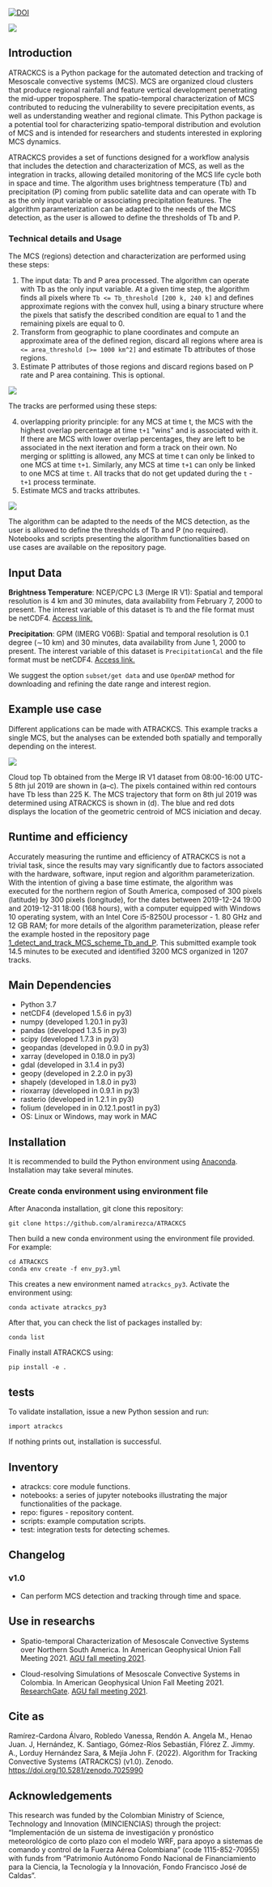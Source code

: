 [![DOI](https://zenodo.org/badge/479858216.svg)](https://zenodo.org/badge/latestdoi/479858216)

![](repo/ATRACKCS_LOGO_.png)


## Introduction

ATRACKCS is a Python package for the automated detection and tracking of Mesoscale convective systems (MCS). MCS are organized cloud clusters that produce regional rainfall and feature vertical development penetrating the mid-upper troposphere. The spatio-temporal characterization of MCS contributed to reducing the vulnerability to severe precipitation events, as well as understanding weather and regional climate. This Python package is a potential tool for characterizing spatio-temporal distribution and evolution of MCS and is intended for researchers and students interested in exploring MCS dynamics. 

ATRACKCS provides a set of functions designed for a workflow analysis that includes the detection and characterization of MCS, as well as the integration in tracks, allowing detailed monitoring of the MCS life cycle both in space and time. The algorithm uses brightness temperature (Tb) and precipitation (P) coming from public satellite data and can operate with Tb as the only input variable or associating precipitation features. The algorithm parameterization can be adapted to the needs of the MCS detection, as the user is allowed to define the thresholds of Tb and P. 

### Technical details and Usage 

The MCS (regions) detection and characterization are performed using these steps: 

1. The input data: Tb and P area processed. The algorithm can operate with Tb as the only input variable. At a given time step, the algorithm finds all pixels where `Tb <= Tb_threshold [200 k, 240 k]` and defines approximate regions with the convex hull, using a binary structure where the pixels that satisfy the described condition are equal to 1 and the remaining pixels are equal to 0. 
2. Transform from geographic to plane coordinates and compute an approximate area of the defined region, discard all regions where area is `<= area_threshold [>= 1000 km^2]` and estimate Tb attributes of those regions.
3. Estimate P attributes of those regions and discard regions based on P rate and P area containing. This is optional.

![](repo/resume_atrackcs_1.png)

The tracks are performed using these steps:

4. overlapping priority principle: for any MCS at time t, the MCS with the highest overlap percentage at time `t+1` "wins" and is associated with it. If there are MCS with lower overlap percentages, they are left to be associated in the next iteration and form a track on their own.
No merging or splitting is allowed, any MCS at time t can only be linked to one MCS at time `t+1`. Similarly, any MCS at time `t+1` can only be linked to one MCS at time `t`. All tracks that do not get updated during the `t` - `t+1` process terminate. 
5. Estimate MCS and tracks attributes.

![](repo/resume_atrackcs_2.png)

The algorithm can be adapted to the needs of the MCS detection, as the user is allowed to define the thresholds of Tb and P (no required). Notebooks and scripts presenting the algorithm functionalities based on use cases are available on the repository page. 

## Input Data 

**Brightness Temperature**: NCEP/CPC L3 (Merge IR V1): Spatial and temporal resolution is 4 km and 30 minutes, data availability from February 7, 2000 to present. The interest variable of this dataset is `Tb` and the file format must be netCDF4. [Access link.](https://doi.org/10.5067/P4HZB9N27EKU/)

**Precipitation**: GPM (IMERG V06B): Spatial and temporal resolution is 0.1 degree (∼10 km) and 30 minutes, data availability from June 1, 2000 to present. The interest variable of this dataset is `PrecipitationCal` and the file format must be netCDF4. [Access link.](https://doi.org/10.5067/GPM/IMERG/3B-HH/06)

We suggest the option `subset/get data` and use `OpenDAP` method for downloading and refining the date range and interest region.

## Example use case
Different applications can be made with ATRACKCS. This example tracks a single MCS, but the analyses can be extended both spatially and temporally depending on the interest.

![](repo/example_3.png)

Cloud top Tb obtained from the Merge IR V1 dataset from 08:00-16:00 UTC-5 8th jul 2019 are shown in (a–c). The pixels contained within red contours have Tb less than 225 K. The MCS trajectory that form on 8th jul 2019 was determined using ATRACKCS is shown in (d). The blue and red dots displays the location of the geometric centroid of MCS iniciation and decay.

## Runtime and efficiency

Accurately measuring the runtime and efficiency of ATRACKCS is not a trivial task, since the results may vary significantly due to factors associated with the hardware, software, input region and algorithm parameterization. With the intention of giving a base time estimate, the algorithm was executed for the northern region of South America, composed of 300 pixels (latitude) by 300 pixels (longitude), for the dates between 2019-12-24 19:00 and 2019-12-31 18:00 (168 hours), with a computer equipped with Windows 10 operating system, with an Intel Core i5-8250U processor - 1. 80 GHz and 12 GB RAM; for more details of the algorithm parameterization, please refer the example hosted in the repository page [1_detect_and_track_MCS_scheme_Tb_and_P](https://github.com/alramirezca/ATRACKCS/blob/main/notebooks/1_detect_and_track_MCS_scheme_Tb_and_P.ipynb). This submitted example took 14.5 minutes to be executed and identified 3200 MCS organized in 1207 tracks.

## Main Dependencies

* Python 3.7
* netCDF4 (developed 1.5.6 in py3)
* numpy (developed 1.20.1 in py3)
* pandas (developed 1.3.5 in py3)
* scipy (developed 1.7.3 in py3)
* geopandas (developed in 0.9.0 in py3)
* xarray (developed in 0.18.0 in py3)
* gdal (developed in 3.1.4 in py3)
* geopy (developed in 2.2.0 in py3)
* shapely (developed in 1.8.0 in py3)
* rioxarray (developed in 0.9.1 in py3)
* rasterio (developed in 1.2.1 in py3)
* folium (developed in in 0.12.1.post1 in py3)
* OS: Linux or Windows, may work in MAC

## Installation

It is recommended to build the Python environment using [Anaconda](https://www.anaconda.com/distribution/). Installation may take several minutes.

### Create conda environment using environment file

After Anaconda installation, git clone this repository:

```
git clone https://github.com/alramirezca/ATRACKCS
```

Then build a new conda environment using the environment file provided. For example:

```
cd ATRACKCS
conda env create -f env_py3.yml
```

This creates a new environment named `atrackcs_py3`. Activate the environment using:

```
conda activate atrackcs_py3
```

After that, you can check the list of packages installed by:

```
conda list
```

Finally install ATRACKCS using:

```
pip install -e .
```
## tests

To validate installation, issue a new Python session and run:

```
import atrackcs
```

If nothing prints out, installation is successful.

## Inventory

* atrackcs: core module functions.
* notebooks: a series of jupyter notebooks illustrating the major functionalities of the package.
* repo: figures - repository content.
* scripts: example computation scripts. 
* test: integration tests for detecting schemes.


## Changelog

### v1.0

* Can perform MCS detection and tracking through time and space.

## Use in researchs

* Spatio-temporal Characterization of Mesoscale Convective Systems over Northern South America. In American Geophysical Union Fall Meeting 2021.
[AGU fall meeting 2021](https://agu.confex.com/agu/fm21/meetingapp.cgi/Paper/874852).

* Cloud-resolving Simulations of Mesoscale Convective Systems in Colombia. In American Geophysical Union Fall Meeting 2021.
[ResearchGate](https://www.researchgate.net/publication/357975142_Cloud-resolving_Simulations_of_Mesoscale_Convective_Systems_in_Colombia).
[AGU fall meeting 2021](https://agu.confex.com/agu/fm21/meetingapp.cgi/Paper/875417).

## Cite as
Ramírez-Cardona Álvaro, Robledo Vanessa, Rendón A. Angela M., Henao Juan. J, Hernández, K. Santiago, Gómez-Ríos Sebastián, Flórez Z. Jimmy. A., Lorduy Hernández Sara, & Mejía John F. (2022). Algorithm for Tracking Convective Systems (ATRACKCS) (v1.0). Zenodo. https://doi.org/10.5281/zenodo.7025990

## Acknowledgements

This research was funded by the Colombian Ministry of Science, Technology and Innovation (MINCIENCIAS) through the project: “Implementación de un sistema de investigación y pronóstico meteorológico de corto plazo con el modelo WRF, para apoyo a sistemas de comando y control de la Fuerza Aérea Colombiana” (code 1115-852-70955) with funds from “Patrimonio Autónomo Fondo Nacional de Financiamiento para la Ciencia, la Tecnología y la Innovación, Fondo Francisco José de Caldas”. 